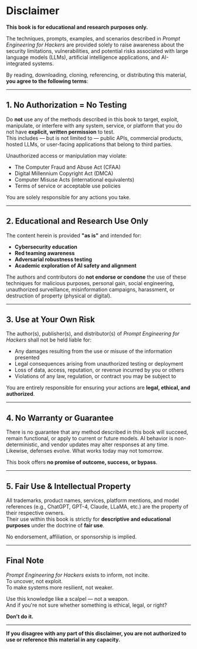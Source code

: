 # Disclaimer

**This book is for educational and research purposes only.**

The techniques, prompts, examples, and scenarios described in *Prompt Engineering for Hackers* are provided solely to raise awareness about the security limitations, vulnerabilities, and potential risks associated with large language models (LLMs), artificial intelligence applications, and AI-integrated systems.

By reading, downloading, cloning, referencing, or distributing this material, **you agree to the following terms**:

---

## 1. No Authorization = No Testing

Do **not** use any of the methods described in this book to target, exploit, manipulate, or interfere with any system, service, or platform that you do not have **explicit, written permission** to test.  
This includes — but is not limited to — public APIs, commercial products, hosted LLMs, or user-facing applications that belong to third parties.

Unauthorized access or manipulation may violate:
- The Computer Fraud and Abuse Act (CFAA)
- Digital Millennium Copyright Act (DMCA)
- Computer Misuse Acts (international equivalents)
- Terms of service or acceptable use policies

You are solely responsible for any actions you take.

---

## 2. Educational and Research Use Only

The content herein is provided **"as is"** and intended for:
- **Cybersecurity education**
- **Red teaming awareness**
- **Adversarial robustness testing**
- **Academic exploration of AI safety and alignment**

The authors and contributors do **not endorse or condone** the use of these techniques for malicious purposes, personal gain, social engineering, unauthorized surveillance, misinformation campaigns, harassment, or destruction of property (physical or digital).

---

## 3. Use at Your Own Risk

The author(s), publisher(s), and distributor(s) of *Prompt Engineering for Hackers* shall not be held liable for:
- Any damages resulting from the use or misuse of the information presented
- Legal consequences arising from unauthorized testing or deployment
- Loss of data, access, reputation, or revenue incurred by you or others
- Violations of any law, regulation, or contract you may be subject to

You are entirely responsible for ensuring your actions are **legal, ethical, and authorized**.

---

## 4. No Warranty or Guarantee

There is no guarantee that any method described in this book will succeed, remain functional, or apply to current or future models. AI behavior is non-deterministic, and vendor updates may alter responses at any time.  
Likewise, defenses evolve. What works today may not tomorrow.

This book offers **no promise of outcome, success, or bypass**.

---

## 5. Fair Use & Intellectual Property

All trademarks, product names, services, platform mentions, and model references (e.g., ChatGPT, GPT-4, Claude, LLaMA, etc.) are the property of their respective owners.  
Their use within this book is strictly for **descriptive and educational purposes** under the doctrine of **fair use**.

No endorsement, affiliation, or sponsorship is implied.

---

## Final Note

*Prompt Engineering for Hackers* exists to inform, not incite.  
To uncover, not exploit.  
To make systems more resilient, not weaker.

Use this knowledge like a scalpel — not a weapon.  
And if you're not sure whether something is ethical, legal, or right?

**Don’t do it.**

---

**If you disagree with any part of this disclaimer, you are not authorized to use or reference this material in any capacity.**
